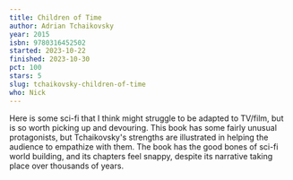 ```yaml
---
title: Children of Time
author: Adrian Tchaikovsky
year: 2015
isbn: 9780316452502
started: 2023-10-22
finished: 2023-10-30
pct: 100
stars: 5
slug: tchaikovsky-children-of-time
who: Nick
---
```


Here is some sci-fi that I think might struggle to be adapted to TV/film, but is so worth picking up and devouring. This book has some fairly unusual protagonists, but Tchaikovsky's strengths are illustrated in helping the audience to empathize with them. The book has the good bones of sci-fi world building, and its chapters feel snappy, despite its narrative taking place over thousands of years.
